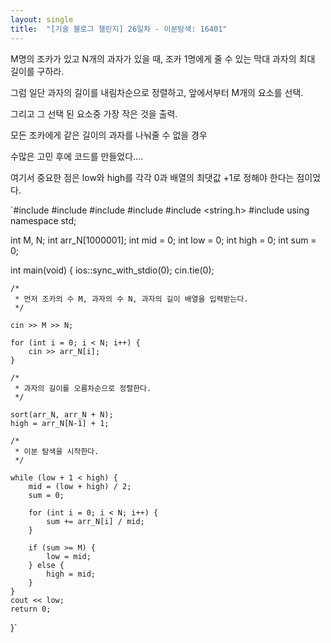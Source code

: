 ```yaml
---
layout: single
title:  "[기술 블로그 챌린지] 26일차 - 이분탐색: 16401"
---
```

M명의 조카가 있고 N개의 과자가 있을 때, 조카 1명에게 줄 수 있는 막대 과자의 최대 길이를 구하라.

그럼 일단 과자의 길이를 내림차순으로 정렬하고, 앞에서부터 M개의 요소를 선택.

그리고 그 선택 된 요소중 가장 작은 것을 출력.



모든 조카에게 같은 길이의 과자를 나눠줄 수 없을 경우 

수많은 고민 후에 코드를 만들었다….

여기서 중요한 점은 low와 high를 각각 0과 배열의 최댓값 +1로 정해야 한다는 점이었다.


`#include <iostream>
#include <vector>
#include <algorithm>
#include <queue>
#include <string.h>
#include <functional>
using namespace std;

int M, N;
int arr_N[1000001];
int mid = 0;
int low = 0;
int high = 0;
int sum = 0;


int main(void) {
    ios::sync_with_stdio(0);
    cin.tie(0);

    /*
     * 먼저 조카의 수 M, 과자의 수 N, 과자의 길이 배열을 입력받는다.
     */

    cin >> M >> N;

    for (int i = 0; i < N; i++) {
        cin >> arr_N[i];
    }

    /*
     * 과자의 길이를 오름차순으로 정렬한다.
     */

    sort(arr_N, arr_N + N);
    high = arr_N[N-1] + 1;

    /*
     * 이분 탐색을 시작한다.
     */

    while (low + 1 < high) {
        mid = (low + high) / 2;
        sum = 0;

        for (int i = 0; i < N; i++) {
            sum += arr_N[i] / mid;
        }

        if (sum >= M) {
            low = mid;
        } else {
            high = mid;
        }
    }
    cout << low;
    return 0;
}`
